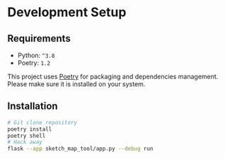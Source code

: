 # Development Setup

## Requirements

- Python: `^3.8`
- Poetry: `1.2`

This project uses [Poetry](https://python-poetry.org/docs/) for packaging and dependencies management. Please make sure it is installed on your system.

## Installation

```bash
# Git clone repository
poetry install
poetry shell
# Hack away
flask --app sketch_map_tool/app.py --debug run
```
